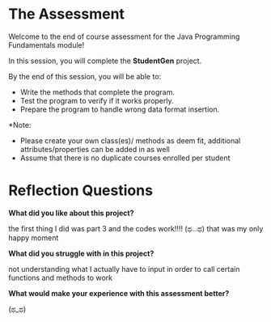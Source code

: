 # The Assessment
Welcome to the end of course assessment for the Java Programming Fundamentals module!
 
In this session, you will complete the **StudentGen** project.
 
By the end of this session, you will be able to:
- Write the methods that complete the program.
- Test the program to verify if it works properly.
- Prepare the program to handle wrong data format insertion.
 
*Note:
- Please create your own class(es)/ methods as deem fit, additional attributes/properties can be added in as well
- Assume that there is no duplicate courses enrolled per student

# Reflection Questions
**What did you like about this project?**

the first thing I did was part 3 and the codes work!!!! (ಥ◡ಥ)
that was my only happy moment

**What did you struggle with in this project?**

not understanding what I actually have to input in order to call certain functions and methods to work

**What would make your experience with this assessment better?**

(ಥ_ಥ)
